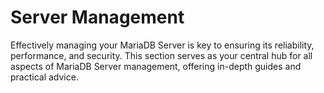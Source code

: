 # Server Management

Effectively managing your MariaDB Server is key to ensuring its reliability, performance, and security. This section serves as your central hub for all aspects of MariaDB Server management, offering in-depth guides and practical advice.

